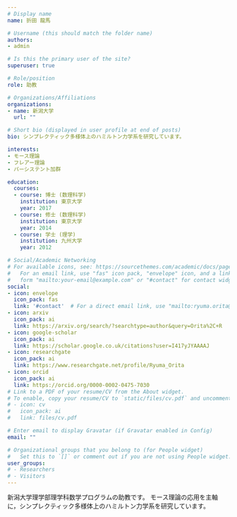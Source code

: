 ```yaml
---
# Display name
name: 折田 龍馬

# Username (this should match the folder name)
authors:
- admin

# Is this the primary user of the site?
superuser: true

# Role/position
role: 助教

# Organizations/Affiliations
organizations:
- name: 新潟大学
  url: ""

# Short bio (displayed in user profile at end of posts)
bio: シンプレクティック多様体上のハミルトン力学系を研究しています。

interests:
- モース理論
- フレアー理論
- パーシステント加群

education:
  courses:
  - course: 博士 (数理科学)
    institution: 東京大学
    year: 2017
  - course: 修士 (数理科学)
    institution: 東京大学
    year: 2014
  - course: 学士 (理学)
    institution: 九州大学
    year: 2012

# Social/Academic Networking
# For available icons, see: https://sourcethemes.com/academic/docs/page-builder/#icons
#   For an email link, use "fas" icon pack, "envelope" icon, and a link in the
#   form "mailto:your-email@example.com" or "#contact" for contact widget.
social:
- icon: envelope
  icon_pack: fas
  link: '#contact'  # For a direct email link, use "mailto:ryuma.orita@gmail.com".
- icon: arxiv
  icon_pack: ai
  link: https://arxiv.org/search/?searchtype=author&query=Orita%2C+R
- icon: google-scholar
  icon_pack: ai
  link: https://scholar.google.co.uk/citations?user=I417yJYAAAAJ
- icon: researchgate
  icon_pack: ai
  link: https://www.researchgate.net/profile/Ryuma_Orita
- icon: orcid
  icon_pack: ai
  link: https://orcid.org/0000-0002-0475-7030
# Link to a PDF of your resume/CV from the About widget.
# To enable, copy your resume/CV to `static/files/cv.pdf` and uncomment the lines below.
# - icon: cv
#   icon_pack: ai
#   link: files/cv.pdf

# Enter email to display Gravatar (if Gravatar enabled in Config)
email: ""

# Organizational groups that you belong to (for People widget)
#   Set this to `[]` or comment out if you are not using People widget.
user_groups:
# - Researchers
# - Visitors
---
```


新潟大学理学部理学科数学プログラムの助教です。
モース理論の応用を主軸に，シンプレクティック多様体上のハミルトン力学系を研究しています。
